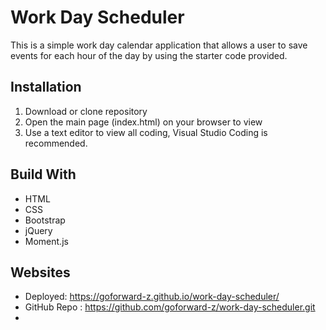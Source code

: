 # Work Day Scheduler 
This is a simple work day calendar application that allows a user to save events for each hour of the day by using the starter code provided.

## Installation
1. Download or clone repository
2. Open the main page (index.html) on your browser to view 
3. Use a text editor to view all coding, Visual Studio Coding is recommended.

## Build With
* HTML
* CSS
* Bootstrap
* jQuery
* Moment.js

## Websites
* Deployed: https://goforward-z.github.io/work-day-scheduler/
* GitHub Repo : https://github.com/goforward-z/work-day-scheduler.git
* 

